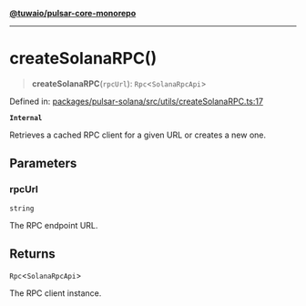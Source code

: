 [**@tuwaio/pulsar-core-monorepo**](../../../README.md)

***

# createSolanaRPC()

> **createSolanaRPC**(`rpcUrl`): `Rpc`\<`SolanaRpcApi`\>

Defined in: [packages/pulsar-solana/src/utils/createSolanaRPC.ts:17](https://github.com/TuwaIO/pulsar-core/blob/494f4105ae0c6206b7fb474bf50e2b00399fd8c0/packages/pulsar-solana/src/utils/createSolanaRPC.ts#L17)

**`Internal`**

Retrieves a cached RPC client for a given URL or creates a new one.

## Parameters

### rpcUrl

`string`

The RPC endpoint URL.

## Returns

`Rpc`\<`SolanaRpcApi`\>

The RPC client instance.
